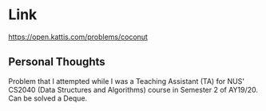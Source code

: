 # Link

https://open.kattis.com/problems/coconut

## Personal Thoughts

Problem that I attempted while I was a Teaching Assistant (TA) for NUS' CS2040 (Data Structures and Algorithms) course in Semester 2 of AY19/20. Can be solved a Deque.

